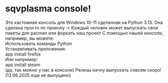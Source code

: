 # sqvplasma console!


 Это кастомная консоль для Windows 10-11 сделанная на Python 3.13. 
 Она сделана просто по приколу :>
Каждый человек может выпускать свои пакеты для pacman или форкать наш проект
        С помощью нашей консоли, например, вы можете:              
   Использовать команды Python                 
      Устанавливать приложения:             
      app install firefox             
      Или например:            
        app install steam          
          (да, так можно у нас в консоли)
       Релизы начну выпускать совсем скоро! (13.06.2025 еще не выпущено)       
